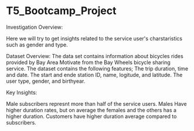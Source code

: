 # T5_Bootcamp_Project

Investigation Overview:

Here we will try to get insights related to the service user's charstaristics such as gender and type.


Dataset Overview:
The data set contains information about bicycles rides provided by Bay Area Motivate from the Bay Wheels bicycle sharing service. The dataset contains the following features; The trip duration, time and date. The start and ende station ID, name, logitude, and latitude. The user type, gender, and birthyear.


Key Insights:

Male subscribers represnt more than half of the service users.
Males Have higher duration rates, but on average the females and the others has a higher duration.
Customers have higher duration average compared to subscribers.
